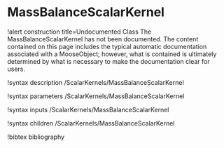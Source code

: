 <!-- MOOSE Documentation Stub: Remove this when content is added. -->

# MassBalanceScalarKernel

!alert construction title=Undocumented Class
The MassBalanceScalarKernel has not been documented. The content contained on this page includes the
typical automatic documentation associated with a MooseObject; however, what is contained is
ultimately determined by what is necessary to make the documentation clear for users.

!syntax description /ScalarKernels/MassBalanceScalarKernel

!syntax parameters /ScalarKernels/MassBalanceScalarKernel

!syntax inputs /ScalarKernels/MassBalanceScalarKernel

!syntax children /ScalarKernels/MassBalanceScalarKernel

!bibtex bibliography

